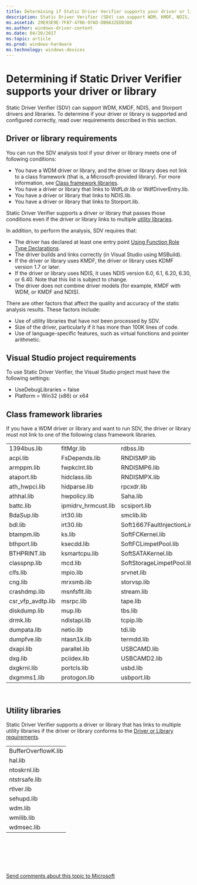```yaml
---
title: Determining if Static Driver Verifier supports your driver or library
description: Static Driver Verifier (SDV) can support WDM, KMDF, NDIS, and Storport drivers and libraries. To determine if your driver or library is supported and configured correctly, read over requirements described in this section.
ms.assetid: 29E93E9E-7F87-4706-97AD-DB9A32EDD388
ms.author: windows-driver-content
ms.date: 04/20/2017
ms.topic: article
ms.prod: windows-hardware
ms.technology: windows-devices
---
```


# Determining if Static Driver Verifier supports your driver or library


Static Driver Verifier (SDV) can support WDM, KMDF, NDIS, and Storport drivers and libraries. To determine if your driver or library is supported and configured correctly, read over requirements described in this section.

## Driver or library requirements


You can run the SDV analysis tool if your driver or library meets one of following conditions:

-   You have a WDM driver or library, and the driver or library does not link to a class framework (that is, a Microsoft-provided library). For more information, see [Class framework libraries](#class-framework-libraries).
-   You have a driver or library that links to WdfLdr.lib or WdfDriverEntry.lib.
-   You have a driver or library that links to NDIS.lib.
-   You have a driver or library that links to Storport.lib.

Static Driver Verifier supports a driver or library that passes those conditions even if the driver or library links to multiple [utility libraries](#utility-libraries).

In addition, to perform the analysis, SDV requires that:

-   The driver has declared at least one entry point [Using Function Role Type Declarations](using-function-role-type-declarations.md).
-   The driver builds and links correctly (in Visual Studio using MSBuild).
-   If the driver or library uses KMDF, the driver or library uses KDMF version 1.7 or later.
-   If the driver or library uses NDIS, it uses NDIS version 6.0, 6.1, 6.20, 6.30, or 6.40. Note that this list is subject to change.
-   The driver does not combine driver models (for example, KMDF with WDM, or KMDF and NDIS).

There are other factors that affect the quality and accuracy of the static analysis results. These factors include:

-   Use of utility libraries that have not been processed by SDV.
-   Size of the driver, particularly if it has more than 100K lines of code.
-   Use of language-specific features, such as virtual functions and pointer arithmetic.

## Visual Studio project requirements


To use Static Driver Verifier, the Visual Studio project must have the following settings:

-   UseDebugLibraries = false
-   Platform = Win32 (x86) or x64

## Class framework libraries


If you have a WDM driver or library and want to run SDV, the driver or library must not link to one of the following class framework libraries.

<table>
<colgroup>
<col width="25%" />
<col width="25%" />
<col width="25%" />
<col width="25%" />
</colgroup>
<tbody>
<tr class="odd">
<td align="left">1394bus.lib</td>
<td align="left">fltMgr.lib</td>
<td align="left">rdbss.lib</td>
<td align="left">usbrpm.lib</td>
</tr>
<tr class="even">
<td align="left">acpi.lib</td>
<td align="left">FsDepends.lib</td>
<td align="left">RNDISMP.lib</td>
<td align="left">videoprt.lib</td>
</tr>
<tr class="odd">
<td align="left">armppm.lib</td>
<td align="left">fwpkclnt.lib</td>
<td align="left">RNDISMP6.lib</td>
<td align="left">vwififlt.lib</td>
</tr>
<tr class="even">
<td align="left">ataport.lib</td>
<td align="left">hidclass.lib</td>
<td align="left">RNDISMPX.lib</td>
<td align="left">watchdog.lib</td>
</tr>
<tr class="odd">
<td align="left">ath_hwpci.lib</td>
<td align="left">hidparse.lib</td>
<td align="left">rpcxdr.lib</td>
<td align="left">win32k.lib</td>
</tr>
<tr class="even">
<td align="left">athhal.lib</td>
<td align="left">hwpolicy.lib</td>
<td align="left">Saha.lib</td>
<td align="left">winhv.lib</td>
</tr>
<tr class="odd">
<td align="left">battc.lib</td>
<td align="left">ipmidrv_hrmcust.lib</td>
<td align="left">scsiport.lib</td>
<td align="left">WMBBCLASS.lib</td>
</tr>
<tr class="even">
<td align="left">BdaSup.lib</td>
<td align="left">irt30.lib</td>
<td align="left">smclib.lib</td>
<td align="left"></td>
</tr>
<tr class="odd">
<td align="left">bdl.lib</td>
<td align="left">irt30.lib</td>
<td align="left">Soft1667FaultInjectionLimpetPool.lib</td>
<td align="left"></td>
</tr>
<tr class="even">
<td align="left">btampm.lib</td>
<td align="left">ks.lib</td>
<td align="left">SoftFCKernel.lib</td>
<td align="left"></td>
</tr>
<tr class="odd">
<td align="left">bthport.lib</td>
<td align="left">ksecdd.lib</td>
<td align="left">SoftFCLimpetPool.lib</td>
<td align="left"></td>
</tr>
<tr class="even">
<td align="left">BTHPRINT.lib</td>
<td align="left">ksmartcpu.lib</td>
<td align="left">SoftSATAKernel.lib</td>
<td align="left"></td>
</tr>
<tr class="odd">
<td align="left">classpnp.lib</td>
<td align="left">mcd.lib</td>
<td align="left">SoftStorageLimpetPool.lib</td>
<td align="left"></td>
</tr>
<tr class="even">
<td align="left">clfs.lib</td>
<td align="left">mpio.lib</td>
<td align="left">srvnet.lib</td>
<td align="left"></td>
</tr>
<tr class="odd">
<td align="left">cng.lib</td>
<td align="left">mrxsmb.lib</td>
<td align="left">storvsp.lib</td>
<td align="left"></td>
</tr>
<tr class="even">
<td align="left">crashdmp.lib</td>
<td align="left">msnfsflt.lib</td>
<td align="left">stream.lib</td>
<td align="left"></td>
</tr>
<tr class="odd">
<td align="left">csr_vfp_avdtp.lib</td>
<td align="left">msrpc.lib</td>
<td align="left">tape.lib</td>
<td align="left"></td>
</tr>
<tr class="even">
<td align="left">diskdump.lib</td>
<td align="left">mup.lib</td>
<td align="left">tbs.lib</td>
<td align="left"></td>
</tr>
<tr class="odd">
<td align="left">drmk.lib</td>
<td align="left">ndistapi.lib</td>
<td align="left">tcpip.lib</td>
<td align="left"></td>
</tr>
<tr class="even">
<td align="left">dumpata.lib</td>
<td align="left">netio.lib</td>
<td align="left">tdi.lib</td>
<td align="left"></td>
</tr>
<tr class="odd">
<td align="left">dumpfve.lib</td>
<td align="left">ntasn1k.lib</td>
<td align="left">termdd.lib</td>
<td align="left"></td>
</tr>
<tr class="even">
<td align="left">dxapi.lib</td>
<td align="left">parallel.lib</td>
<td align="left">USBCAMD.lib</td>
<td align="left"></td>
</tr>
<tr class="odd">
<td align="left">dxg.lib</td>
<td align="left">pciidex.lib</td>
<td align="left">USBCAMD2.lib</td>
<td align="left"></td>
</tr>
<tr class="even">
<td align="left">dxgkrnl.lib</td>
<td align="left">portcls.lib</td>
<td align="left">usbd.lib</td>
<td align="left"></td>
</tr>
<tr class="odd">
<td align="left">dxgmms1.lib</td>
<td align="left">protogon.lib</td>
<td align="left">usbport.lib</td>
<td align="left"></td>
</tr>
</tbody>
</table>

 

## Utility libraries


Static Driver Verifier supports a driver or library that has links to multiple utility libraries if the driver or library conforms to the [Driver or Library requirements](#driver-or-library-requirements).

|                     |
|---------------------|
| BufferOverflowK.lib |
| hal.lib             |
| ntoskrnl.lib        |
| ntstrsafe.lib       |
| rtlver.lib          |
| sehupd.lib          |
| wdm.lib             |
| wmilib.lib          |
| wdmsec.lib          |

 

 

 

[Send comments about this topic to Microsoft](mailto:wsddocfb@microsoft.com?subject=Documentation%20feedback%20[devtest\devtest]:%20Determining%20if%20Static%20Driver%20Verifier%20supports%20your%20driver%20or%20library%20%20RELEASE:%20%2811/17/2016%29&body=%0A%0APRIVACY%20STATEMENT%0A%0AWe%20use%20your%20feedback%20to%20improve%20the%20documentation.%20We%20don't%20use%20your%20email%20address%20for%20any%20other%20purpose,%20and%20we'll%20remove%20your%20email%20address%20from%20our%20system%20after%20the%20issue%20that%20you're%20reporting%20is%20fixed.%20While%20we're%20working%20to%20fix%20this%20issue,%20we%20might%20send%20you%20an%20email%20message%20to%20ask%20for%20more%20info.%20Later,%20we%20might%20also%20send%20you%20an%20email%20message%20to%20let%20you%20know%20that%20we've%20addressed%20your%20feedback.%0A%0AFor%20more%20info%20about%20Microsoft's%20privacy%20policy,%20see%20http://privacy.microsoft.com/default.aspx. "Send comments about this topic to Microsoft")





